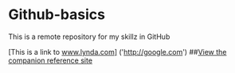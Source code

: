 Github-basics
=============

This is a remote repository for my skillz in GitHub

[This is a link to www.lynda.com] ('http://google.com')
##[View the companion reference site](http://jameswillweb.github.io/github-for-web-designers/)

